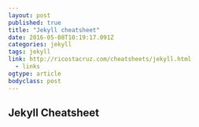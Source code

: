 ```yaml
---
layout: post 
published: true
title: "Jekyll cheatsheet" 
date: 2016-05-08T10:19:17.091Z 
categories: jekyll
tags: jekyll
link: http://ricostacruz.com/cheatsheets/jekyll.html 
  - links
ogtype: article 
bodyclass: post 
---
```

## Jekyll Cheatsheet
